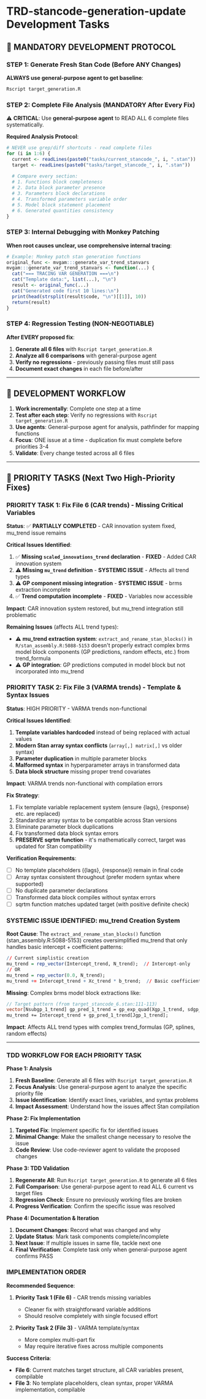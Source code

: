 # TRD-stancode-generation-update Development Tasks

## 🔧 **MANDATORY DEVELOPMENT PROTOCOL**

### **STEP 1: Generate Fresh Stan Code (Before ANY Changes)**
**ALWAYS use general-purpose agent to get baseline**:
```bash
Rscript target_generation.R
```

### **STEP 2: Complete File Analysis (MANDATORY After Every Fix)**
⚠️ **CRITICAL**: Use **general-purpose agent** to READ ALL 6 complete files systematically. 

**Required Analysis Protocol**:
```r
# NEVER use grep/diff shortcuts - read complete files
for (i in 1:6) {
  current <- readLines(paste0("tasks/current_stancode_", i, ".stan"))
  target <- readLines(paste0("tasks/target_stancode_", i, ".stan"))
  
  # Compare every section:
  # 1. Functions block completeness
  # 2. Data block parameter presence  
  # 3. Parameters block declarations
  # 4. Transformed parameters variable order
  # 5. Model block statement placement
  # 6. Generated quantities consistency
}
```

### **STEP 3: Internal Debugging with Monkey Patching**
**When root causes unclear, use comprehensive internal tracing**:
```r
# Example: Monkey patch stan generation functions
original_func <- mvgam:::generate_var_trend_stanvars
mvgam:::generate_var_trend_stanvars <- function(...) {
  cat("=== TRACING VAR GENERATION ===\n")
  cat("Template data:", list(...), "\n")
  result <- original_func(...)
  cat("Generated code first 10 lines:\n")
  print(head(strsplit(result$code, "\n")[[1]], 10))
  return(result)
}
```

### **STEP 4: Regression Testing (NON-NEGOTIABLE)**
**After EVERY proposed fix**:
1. **Generate all 6 files** with `Rscript target_generation.R`  
2. **Analyze all 6 comparisons** with general-purpose agent
3. **Verify no regressions** - previously passing files must still pass
4. **Document exact changes** in each file before/after

---

## 🔄 **DEVELOPMENT WORKFLOW**

1. **Work incrementally**: Complete one step at a time
2. **Test after each step**: Verify no regressions with `Rscript target_generation.R`
3. **Use agents**: General-purpose agent for analysis, pathfinder for mapping functions
4. **Focus**: ONE issue at a time - duplication fix must complete before priorities 3-4
5. **Validate**: Every change tested across all 6 files

---

## 🎯 **PRIORITY TASKS (Next Two High-Priority Fixes)**

### **PRIORITY TASK 1: Fix File 6 (CAR trends) - Missing Critical Variables**

**Status**: ✅ **PARTIALLY COMPLETED** - CAR innovation system fixed, mu_trend issue remains

**Critical Issues Identified**:
1. ✅ **Missing `scaled_innovations_trend` declaration** - **FIXED** - Added CAR innovation system
2. ⚠️ **Missing `mu_trend` definition** - **SYSTEMIC ISSUE** - Affects all trend types
3. ⚠️ **GP component missing integration** - **SYSTEMIC ISSUE** - brms extraction incomplete
4. ✅ **Trend computation incomplete** - **FIXED** - Variables now accessible

**Impact**: CAR innovation system restored, but mu_trend integration still problematic

**Remaining Issues** (affects ALL trend types):
- ⚠️ **mu_trend extraction system**: `extract_and_rename_stan_blocks()` in `R/stan_assembly.R:5088-5153` doesn't properly extract complex brms model block components (GP predictions, random effects, etc.) from trend_formula
- ⚠️ **GP integration**: GP predictions computed in model block but not incorporated into mu_trend

### **PRIORITY TASK 2: Fix File 3 (VARMA trends) - Template & Syntax Issues**

**Status**: HIGH PRIORITY - VARMA trends non-functional

**Critical Issues Identified**:
1. **Template variables hardcoded** instead of being replaced with actual values
2. **Modern Stan array syntax conflicts** (`array[,] matrix[,]` vs older syntax)
3. **Parameter duplication** in multiple parameter blocks
4. **Malformed syntax** in hyperparameter arrays in transformed data
5. **Data block structure** missing proper trend covariates

**Impact**: VARMA trends non-functional with compilation errors

**Fix Strategy**:
1. Fix template variable replacement system (ensure {lags}, {response} etc. are replaced)
2. Standardize array syntax to be compatible across Stan versions
3. Eliminate parameter block duplications
4. Fix transformed data block syntax errors
5. **PRESERVE sqrtm function** - it's mathematically correct, target was updated for Stan compatibility

**Verification Requirements**:
- [ ] No template placeholders ({lags}, {response}) remain in final code
- [ ] Array syntax consistent throughout (prefer modern syntax where supported)
- [ ] No duplicate parameter declarations
- [ ] Transformed data block compiles without syntax errors
- [ ] sqrtm function matches updated target (with positive definite check)

### **SYSTEMIC ISSUE IDENTIFIED: mu_trend Creation System**

**Root Cause**: The `extract_and_rename_stan_blocks()` function (stan_assembly.R:5088-5153) creates oversimplified mu_trend that only handles basic intercept + coefficient patterns:

```r
// Current simplistic creation
mu_trend = rep_vector(Intercept_trend, N_trend);  // Intercept-only
// OR
mu_trend = rep_vector(0.0, N_trend); 
mu_trend += Intercept_trend + Xc_trend * b_trend;  // Basic coefficients
```

**Missing**: Complex brms model block extractions like:
```stan
// Target pattern (from target_stancode_6.stan:111-113)
vector[Nsubgp_1_trend] gp_pred_1_trend = gp_exp_quad(Xgp_1_trend, sdgp_1_trend[1], lscale_1_trend[1], zgp_1_trend);
mu_trend += Intercept_trend + gp_pred_1_trend[Jgp_1_trend];
```

**Impact**: Affects ALL trend types with complex trend_formulas (GP, splines, random effects)

---

### **TDD WORKFLOW FOR EACH PRIORITY TASK**

**Phase 1: Analysis**
1. **Fresh Baseline**: Generate all 6 files with `Rscript target_generation.R`
2. **Focus Analysis**: Use general-purpose agent to analyze the specific priority file
3. **Issue Identification**: Identify exact lines, variables, and syntax problems
4. **Impact Assessment**: Understand how the issues affect Stan compilation

**Phase 2: Fix Implementation**
1. **Targeted Fix**: Implement specific fix for identified issues
2. **Minimal Change**: Make the smallest change necessary to resolve the issue
3. **Code Review**: Use code-reviewer agent to validate the proposed changes

**Phase 3: TDD Validation**
1. **Regenerate All**: Run `Rscript target_generation.R` to generate all 6 files
2. **Full Comparison**: Use general-purpose agent to read ALL 6 current vs target files
3. **Regression Check**: Ensure no previously working files are broken
4. **Progress Verification**: Confirm the specific issue was resolved

**Phase 4: Documentation & Iteration**
1. **Document Changes**: Record what was changed and why
2. **Update Status**: Mark task components complete/incomplete
3. **Next Issue**: If multiple issues in same file, tackle next one
4. **Final Verification**: Complete task only when general-purpose agent confirms PASS

### **IMPLEMENTATION ORDER**

**Recommended Sequence**:
1. **Priority Task 1 (File 6)** - CAR trends missing variables
   - Cleaner fix with straightforward variable additions
   - Should resolve completely with single focused effort

2. **Priority Task 2 (File 3)** - VARMA template/syntax 
   - More complex multi-part fix
   - May require iterative fixes across multiple components

**Success Criteria**:
- **File 6**: Current matches target structure, all CAR variables present, compilable
- **File 3**: No template placeholders, clean syntax, proper VARMA implementation, compilable
